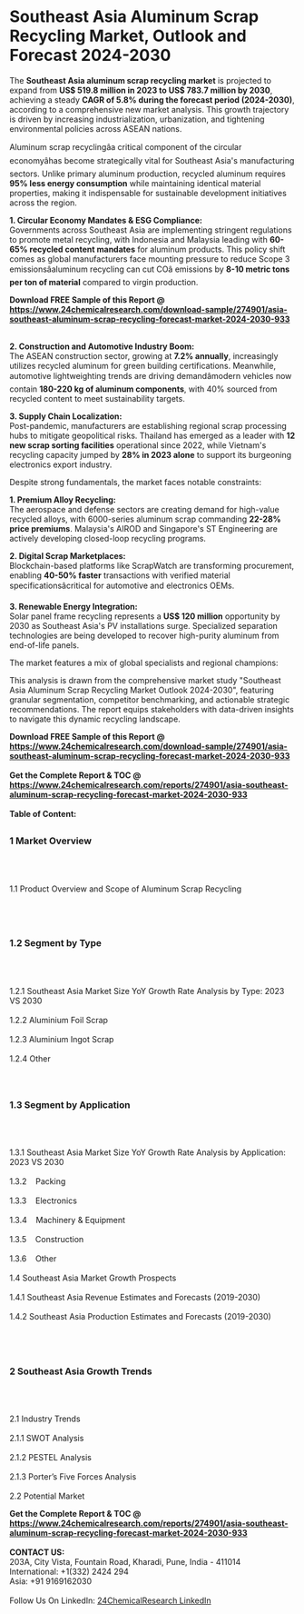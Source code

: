 <h1>Southeast Asia Aluminum Scrap Recycling Market, Outlook and Forecast 2024-2030</h1><p>The <strong>Southeast Asia aluminum scrap recycling market</strong> is projected to expand from <strong>US$ 519.8 million in 2023 to US$ 783.7 million by 2030</strong>, achieving a steady <strong>CAGR of 5.8% during the forecast period (2024-2030)</strong>, according to a comprehensive new market analysis. This growth trajectory is driven by increasing industrialization, urbanization, and tightening environmental policies across ASEAN nations.</p><p>Aluminum scrap recyclingâa critical component of the circular economyâhas become strategically vital for Southeast Asia's manufacturing sectors. Unlike primary aluminum production, recycled aluminum requires <strong>95% less energy consumption</strong> while maintaining identical material properties, making it indispensable for sustainable development initiatives across the region.</p><p><strong>1. Circular Economy Mandates &amp; ESG Compliance:</strong><br>
Governments across Southeast Asia are implementing stringent regulations to promote metal recycling, with Indonesia and Malaysia leading with <strong>60-65% recycled content mandates</strong> for aluminum products. This policy shift comes as global manufacturers face mounting pressure to reduce Scope 3 emissionsâaluminum recycling can cut COâ emissions by <strong>8-10 metric tons per ton of material</strong> compared to virgin production.</p><div><b>Download FREE Sample of this Report @ 
            <a href="https://www.24chemicalresearch.com/download-sample/274901/asia-southeast-aluminum-scrap-recycling-forecast-market-2024-2030-933">
            https://www.24chemicalresearch.com/download-sample/274901/asia-southeast-aluminum-scrap-recycling-forecast-market-2024-2030-933</a></b></div><br><p><strong>2. Construction and Automotive Industry Boom:</strong><br>
The ASEAN construction sector, growing at <strong>7.2% annually</strong>, increasingly utilizes recycled aluminum for green building certifications. Meanwhile, automotive lightweighting trends are driving demandâmodern vehicles now contain <strong>180-220 kg of aluminum components</strong>, with 40% sourced from recycled content to meet sustainability targets.</p><p><strong>3. Supply Chain Localization:</strong><br>
Post-pandemic, manufacturers are establishing regional scrap processing hubs to mitigate geopolitical risks. Thailand has emerged as a leader with <strong>12 new scrap sorting facilities</strong> operational since 2022, while Vietnam's recycling capacity jumped by <strong>28% in 2023 alone</strong> to support its burgeoning electronics export industry.</p><p>Despite strong fundamentals, the market faces notable constraints:</p><p><strong>1. Premium Alloy Recycling:</strong><br>
The aerospace and defense sectors are creating demand for high-value recycled alloys, with 6000-series aluminum scrap commanding <strong>22-28% price premiums</strong>. Malaysia's AIROD and Singapore's ST Engineering are actively developing closed-loop recycling programs.</p><p><strong>2. Digital Scrap Marketplaces:</strong><br>
Blockchain-based platforms like ScrapWatch are transforming procurement, enabling <strong>40-50% faster</strong> transactions with verified material specificationsâcritical for automotive and electronics OEMs.</p><p><strong>3. Renewable Energy Integration:</strong><br>
Solar panel frame recycling represents a <strong>US$ 120 million</strong> opportunity by 2030 as Southeast Asia's PV installations surge. Specialized separation technologies are being developed to recover high-purity aluminum from end-of-life panels.</p><p>The market features a mix of global specialists and regional champions:</p><p>This analysis is drawn from the comprehensive market study "Southeast Asia Aluminum Scrap Recycling Market Outlook 2024-2030", featuring granular segmentation, competitor benchmarking, and actionable strategic recommendations. The report equips stakeholders with data-driven insights to navigate this dynamic recycling landscape.</p><div><b>Download FREE Sample of this Report @ 
            <a href="https://www.24chemicalresearch.com/download-sample/274901/asia-southeast-aluminum-scrap-recycling-forecast-market-2024-2030-933">
            https://www.24chemicalresearch.com/download-sample/274901/asia-southeast-aluminum-scrap-recycling-forecast-market-2024-2030-933</a></b></div><br><div><b>Get the Complete Report & TOC @ 
            <a href="https://www.24chemicalresearch.com/reports/274901/asia-southeast-aluminum-scrap-recycling-forecast-market-2024-2030-933">
            https://www.24chemicalresearch.com/reports/274901/asia-southeast-aluminum-scrap-recycling-forecast-market-2024-2030-933</a></b></div><br>
            <b>Table of Content:</b><p><h2><span style="font-size:16px"><strong>1 Market Overview&nbsp;&nbsp; &nbsp;</strong></span></h2><br />
<br />
<p>1.1 Product Overview and Scope of Aluminum Scrap Recycling&nbsp;</p><br />
<br />
<h2><strong><span style="font-size:16px">1.2 Segment by Type&nbsp;&nbsp; &nbsp;</span></strong></h2><br />
<br />
<p>1.2.1 Southeast Asia Market Size YoY Growth Rate Analysis by Type: 2023 VS 2030&nbsp;&nbsp; &nbsp;<br /><br />
1.2.2 Aluminium Foil Scrap&nbsp;&nbsp; &nbsp;<br /><br />
1.2.3 Aluminium Ingot Scrap<br /><br />
1.2.4 Other<br /><br />
<br />
<h2><span style="font-size:16px"><strong>1.3 Segment by Application&nbsp;&nbsp;</strong></span></h2><br />
<br />
<p>1.3.1 Southeast Asia Market Size YoY Growth Rate Analysis by Application: 2023 VS 2030&nbsp;&nbsp; &nbsp;<br /><br />
1.3.2&nbsp;&nbsp; &nbsp;Packing<br /><br />
1.3.3&nbsp;&nbsp; &nbsp;Electronics<br /><br />
1.3.4&nbsp;&nbsp; &nbsp;Machinery & Equipment<br /><br />
1.3.5&nbsp;&nbsp; &nbsp;Construction<br /><br />
1.3.6&nbsp;&nbsp; &nbsp;Other<br /><br />
1.4 Southeast Asia Market Growth Prospects&nbsp;&nbsp; &nbsp;<br /><br />
1.4.1 Southeast Asia Revenue Estimates and Forecasts (2019-2030)&nbsp;&nbsp; &nbsp;<br /><br />
1.4.2 Southeast Asia Production Estimates and Forecasts (2019-2030)&nbsp;&nbsp;</p><br />
<br />
<h2><span style="font-size:16px"><strong>2 Southeast Asia Growth Trends&nbsp;&nbsp; &nbsp;</strong></span></h2><br />
<br />
<p>2.1 Industry Trends&nbsp;&nbsp; &nbsp;<br /><br />
2.1.1 SWOT Analysis&nbsp;&nbsp; &nbsp;<br /><br />
2.1.2 PESTEL Analysis&nbsp;&nbsp; &nbsp;<br /><br />
2.1.3 Porter&rsquo;s Five Forces Analysis&nbsp;&nbsp; &nbsp;<br /><br />
2.2 Potential Market </p><div><b>Get the Complete Report & TOC @ 
            <a href="https://www.24chemicalresearch.com/reports/274901/asia-southeast-aluminum-scrap-recycling-forecast-market-2024-2030-933">
            https://www.24chemicalresearch.com/reports/274901/asia-southeast-aluminum-scrap-recycling-forecast-market-2024-2030-933</a></b></div><br><b>CONTACT US:</b><br>
            203A, City Vista, Fountain Road, Kharadi, Pune, India - 411014<br>
            International: +1(332) 2424 294<br>
            Asia: +91 9169162030 <br><br>
            Follow Us On LinkedIn: <a href="https://www.linkedin.com/company/24chemicalresearch/">24ChemicalResearch LinkedIn</a>